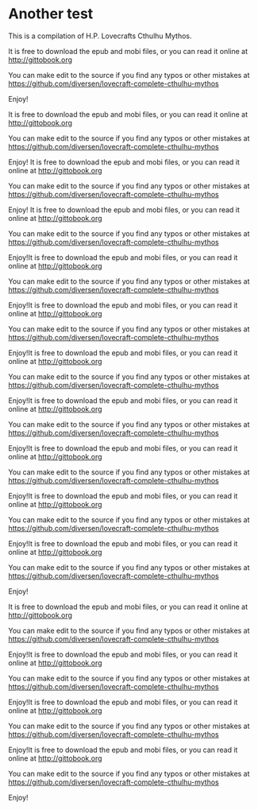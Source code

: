# Another test

<span class="first">
This is a compilation of H.P. Lovecrafts Cthulhu Mythos. 
</span>

It is free to download the epub and mobi files, or you can read it online at <http://gittobook.org>

You can make edit to the source if you find any typos or other mistakes at <https://github.com/diversen/lovecraft-complete-cthulhu-mythos>

Enjoy!

It is free to download the epub and mobi files, or you can read it online at <http://gittobook.org>

You can make edit to the source if you find any typos or other mistakes at <https://github.com/diversen/lovecraft-complete-cthulhu-mythos>

Enjoy!
It is free to download the epub and mobi files, or you can read it online at <http://gittobook.org>

You can make edit to the source if you find any typos or other mistakes at <https://github.com/diversen/lovecraft-complete-cthulhu-mythos>

Enjoy!
It is free to download the epub and mobi files, or you can read it online at <http://gittobook.org>

You can make edit to the source if you find any typos or other mistakes at <https://github.com/diversen/lovecraft-complete-cthulhu-mythos>

Enjoy!It is free to download the epub and mobi files, or you can read it online at <http://gittobook.org>

You can make edit to the source if you find any typos or other mistakes at <https://github.com/diversen/lovecraft-complete-cthulhu-mythos>

Enjoy!It is free to download the epub and mobi files, or you can read it online at <http://gittobook.org>

You can make edit to the source if you find any typos or other mistakes at <https://github.com/diversen/lovecraft-complete-cthulhu-mythos>

Enjoy!It is free to download the epub and mobi files, or you can read it online at <http://gittobook.org>

You can make edit to the source if you find any typos or other mistakes at <https://github.com/diversen/lovecraft-complete-cthulhu-mythos>

Enjoy!It is free to download the epub and mobi files, or you can read it online at <http://gittobook.org>

You can make edit to the source if you find any typos or other mistakes at <https://github.com/diversen/lovecraft-complete-cthulhu-mythos>

Enjoy!It is free to download the epub and mobi files, or you can read it online at <http://gittobook.org>

You can make edit to the source if you find any typos or other mistakes at <https://github.com/diversen/lovecraft-complete-cthulhu-mythos>

Enjoy!It is free to download the epub and mobi files, or you can read it online at <http://gittobook.org>

You can make edit to the source if you find any typos or other mistakes at <https://github.com/diversen/lovecraft-complete-cthulhu-mythos>

Enjoy!It is free to download the epub and mobi files, or you can read it online at <http://gittobook.org>

You can make edit to the source if you find any typos or other mistakes at <https://github.com/diversen/lovecraft-complete-cthulhu-mythos>

Enjoy!

It is free to download the epub and mobi files, or you can read it online at <http://gittobook.org>

You can make edit to the source if you find any typos or other mistakes at <https://github.com/diversen/lovecraft-complete-cthulhu-mythos>

Enjoy!It is free to download the epub and mobi files, or you can read it online at <http://gittobook.org>

You can make edit to the source if you find any typos or other mistakes at <https://github.com/diversen/lovecraft-complete-cthulhu-mythos>

Enjoy!It is free to download the epub and mobi files, or you can read it online at <http://gittobook.org>

You can make edit to the source if you find any typos or other mistakes at <https://github.com/diversen/lovecraft-complete-cthulhu-mythos>

Enjoy!It is free to download the epub and mobi files, or you can read it online at <http://gittobook.org>

You can make edit to the source if you find any typos or other mistakes at <https://github.com/diversen/lovecraft-complete-cthulhu-mythos>

Enjoy!


